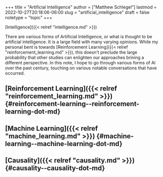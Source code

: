 +++
title = "Artificial Intelligence"
author = ["Matthew Schlegel"]
lastmod = 2022-10-27T20:18:06-06:00
slug = "artificial_intelligence"
draft = false
notetype = "topic"
+++

[Intelligence]({{< relref "intelligence.md" >}})

There are various forms of Artificial Intelligence, or what is thought to be artificial intelligence. It is a large field with many varying opinions. While my personal bent is towards [Reinforcement Learning]({{< relref "reinforcement_learning.md" >}}), this doesn't preclude the large probability that other studies can enlighten our approaches brining a different perspective. In this note, I hope to go through various forms of AI over the past century, touching on various notable conversations that have occurred.


## [Reinforcement Learning]({{< relref "reinforcement_learning.md" >}}) {#reinforcement-learning--reinforcement-learning-dot-md}


## [Machine Learning]({{< relref "machine_learning.md" >}}) {#machine-learning--machine-learning-dot-md}


## [Causality]({{< relref "causality.md" >}}) {#causality--causality-dot-md}
